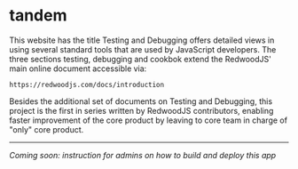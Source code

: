 # tandem

This website has the title Testing and Debugging offers detailed views in using several standard tools that are used by JavaScript developers. The three sections testing, debugging and cookbok extend the RedwoodJS' main online document accessible via:

`https://redwoodjs.com/docs/introduction`

Besides the additional set of documents on Testing and Debugging, this project is the first in series written by RedwoodJS contributors, enabling faster improvement of the core product by leaving to core team in charge of "only" core product.

---

_Coming soon: instruction for admins on how to build and deploy this app_